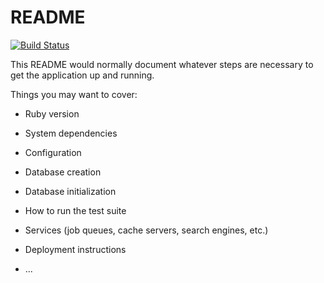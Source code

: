 # README
[![Build Status](https://travis-ci.com/ildarnarbek/TaskManager.svg?branch=develop)](https://travis-ci.com/ildarnarbek/TaskManager)

This README would normally document whatever steps are necessary to get the
application up and running.

Things you may want to cover:

* Ruby version

* System dependencies

* Configuration

* Database creation

* Database initialization

* How to run the test suite

* Services (job queues, cache servers, search engines, etc.)

* Deployment instructions

* ...
